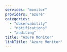 ```yaml
---
services: "monitor"
providers: "azure"
categories:
  - "observability"
  - "notifications"
  - "auditing"
title: "Azure Monitor"
linkTitle: "Azure Monitor"
---
```

